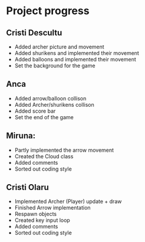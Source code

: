# Project progress

## Cristi Descultu
* Added archer picture and movement
* Added shurikens and implemented their movement
* Added balloons and implemented their movement
* Set the background for the game

## Anca

* Added arrow/balloon collison
* Added Archer/shurikens collison
* Added score bar
* Set the end of the game

## Miruna:

* Partly implemented the arrow movement
* Created the Cloud class
* Added comments
* Sorted out coding style

## Cristi Olaru

* Implemented Archer (Player) update + draw
* Finished Arrow implementation
* Respawn objects
* Created key input loop
* Added comments
* Sorted out coding style
